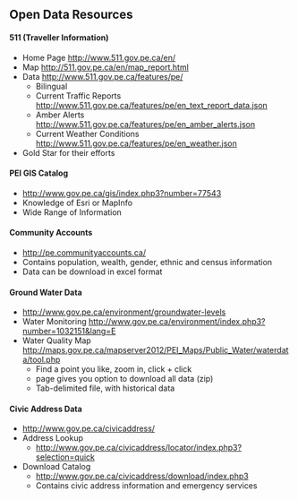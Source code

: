 ## Open Data Resources

#### 511 (Traveller Information)
* Home Page http://www.511.gov.pe.ca/en/
* Map http://511.gov.pe.ca/en/map_report.html
* Data http://www.511.gov.pe.ca/features/pe/
    * Bilingual
    * Current Traffic Reports http://www.511.gov.pe.ca/features/pe/en_text_report_data.json
    * Amber Alerts http://www.511.gov.pe.ca/features/pe/en_amber_alerts.json
    * Current Weather Conditions http://www.511.gov.pe.ca/features/pe/en_weather.json
* Gold Star for their efforts

#### PEI GIS Catalog
* http://www.gov.pe.ca/gis/index.php3?number=77543
* Knowledge of Esri or MapInfo
* Wide Range of Information

#### Community Accounts
* http://pe.communityaccounts.ca/
* Contains population, wealth, gender, ethnic and census information
* Data can be download in excel format

#### Ground Water Data
* http://www.gov.pe.ca/environment/groundwater-levels
* Water Monitoring http://www.gov.pe.ca/environment/index.php3?number=1032151&lang=E
* Water Quality Map http://maps.gov.pe.ca/mapserver2012/PEI_Maps/Public_Water/waterdata/tool.php
    * Find a point you like, zoom in, click + click
    * page gives you option to download all data (zip)
    * Tab-delimited file, with historical data
 
#### Civic Address Data
* http://www.gov.pe.ca/civicaddress/
* Address Lookup
    * http://www.gov.pe.ca/civicaddress/locator/index.php3?selection=quick
* Download Catalog
    * http://www.gov.pe.ca/civicaddress/download/index.php3
    * Contains civic address information and emergency services